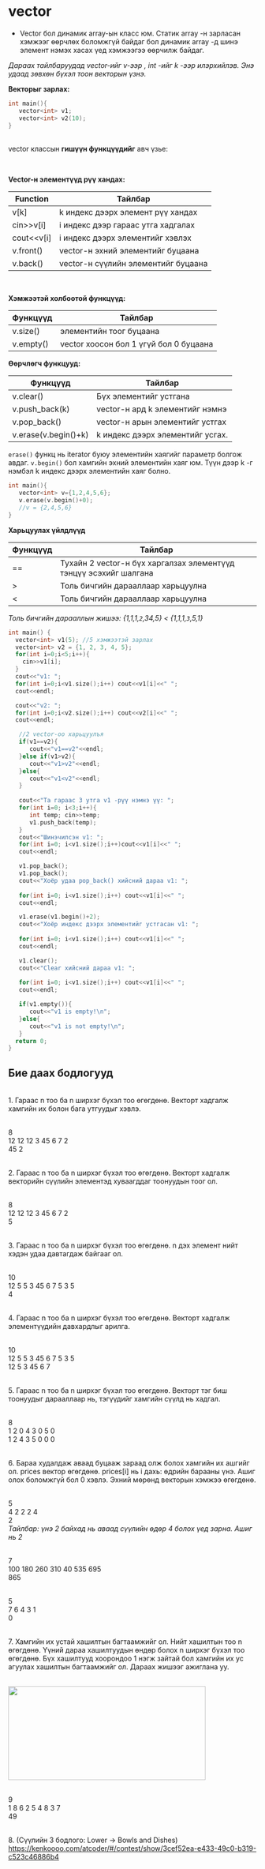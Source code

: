 # vector

- Vector бол динамик array-ын класс юм. Статик array -н зарласан хэмжээг өөрчлөх боломжгүй байдаг бол динамик array -д шинэ элемент нэмэх хасах үед хэмжээгээ өөрчилж байдаг. 
  

*Дараах тайлбаруудад vector-ийг v-ээр , int -ийг k -ээр илэрхийлэв. Энэ удаад зөвхөн бүхэл тоон векторын үзнэ.* 

**Векторыг зарлах:**
``` c++
int main(){
   vector<int> v1;
   vector<int> v2(10);
}
```


<br> vector классын **гишүүн функцүүдийг** авч үзье:

<br/>

**Vector-н элементүүд рүү хандах:** 

| Function|  Тайлбар  |
|------|-------| 
| v[k] |  k индекс дээрх элемент рүү хандах |
| cin>>v[i] |  i индекс дээр гараас утга хадгалах|
| cout<<v[i] |  i индекс дээрх элементийг хэвлэх |
|v.front()| vector-н эхний элементийг буцаана |
|v.back()|  vector-н сүүлийн элементийг буцаана |


<br/>

**Хэмжээтэй холбоотой функцүүд:**

| Функцүүд | Тайлбар|
|-----|-----|
|v.size()| элементийн тоог буцаана |
|v.empty()| vector хоосон бол 1 үгүй бол 0 буцаана|

**Өөрчлөгч функцууд:**

| Функцүүд | Тайлбар|
|-----|-----|
|v.clear()| Бүх элементийг устгана |
| v.push_back(k)|  vector-н ард k элементийг нэмнэ |
| v.pop_back()  |  vector-н арын элементийг устгах|
|v.erase(v.begin()+k)| k индекс дээрх элементийг усгах. |

`erase()` функц нь iterator буюу элементийн хаягийг параметр болгож авдаг. `v.begin()` бол хамгийн эхний элементийн хаяг юм. Түүн дээр k -г нэмбэл k индекс дээрх элементийн хаяг болно.
``` c++
int main(){
   vector<int> v={1,2,4,5,6};
   v.erase(v.begin()+0);
   //v = {2,4,5,6}
}
```

**Харьцуулах үйлдлүүд**

| Функцүүд | Тайлбар|
|-----|-----|
|==| Тухайн 2 vector-н бүх харгалзах элементүүд тэнцүү эсэхийг шалгана |
|>|  Толь бичгийн дарааллаар харьцуулна |
|<|  Толь бичгийн дарааллаар харьцуулна |

*Толь бичгийн дарааллын жишээ:  {1,1,1,`2`,34,5} < {1,1,1,`3`,5,1}*


``` c++
int main() {
  vector<int> v1(5); //5 хэмжээтэй зарлах
  vector<int> v2 = {1, 2, 3, 4, 5};
  for(int i=0;i<5;i++){
    cin>>v1[i];
  }
  cout<<"v1: ";
  for(int i=0;i<v1.size();i++) cout<<v1[i]<<" ";
  cout<<endl;

  cout<<"v2: ";
  for(int i=0;i<v2.size();i++) cout<<v2[i]<<" ";
  cout<<endl;

   //2 vector-оо харьцуулъя
   if(v1==v2){
      cout<<"v1==v2"<<endl;
   }else if(v1>v2){
      cout<<"v1>v2"<<endl;
   }else{
      cout<<"v1<v2"<<endl;
   }
   
   cout<<"Та гараас 3 утга v1 -рүү нэмнэ үү: ";
   for(int i=0; i<3;i++){
      int temp; cin>>temp;
      v1.push_back(temp);
   }
   cout<<"Шинэчилсэн v1: ";
   for(int i=0; i<v1.size();i++)cout<<v1[i]<<" ";
   cout<<endl;

   v1.pop_back();
   v1.pop_back();
   cout<<"Хоёр удаа pop_back() хийсний дараа v1: ";
   
   for(int i=0; i<v1.size();i++) cout<<v1[i]<<" ";
   cout<<endl;

   v1.erase(v1.begin()+2);
   cout<<"Хоёр индекс дээрх элементийг устгасан v1: ";
   
   for(int i=0; i<v1.size();i++) cout<<v1[i]<<" ";
   cout<<endl;

   v1.clear();
   cout<<"Clear хийсний дараа v1: ";
   
   for(int i=0; i<v1.size();i++) cout<<v1[i]<<" ";
   cout<<endl;

   if(v1.empty()){
      cout<<"v1 is empty!\n";
   }else{
      cout<<"v1 is not empty!\n";
   }
  return 0;
}
```

## Бие даах бодлогууд

<br/>1. Гараас n тоо ба n ширхэг бүхэл тоо өгөгдөнө. Векторт хадгалж хамгийн их болон бага утгуудыг хэвлэ.

<br/> 8
<br/> 12 12 12 3 45 6 7 2
<br/> 45 2

<br/>2. Гараас n тоо ба n ширхэг бүхэл тоо өгөгдөнө. Векторт хадгалж векторийн сүүлийн элементэд хуваагддаг тоонуудын тоог ол.

<br/> 8
<br/> 12 12 12 3 45 6 7 2 
<br/> 5

<br/>3. Гараас n тоо ба n ширхэг бүхэл тоо өгөгдөнө. n дэх элемент нийт хэдэн удаа давтагдаж байгааг ол.

<br/> 10
<br/> 12 5 5 3 45 6 7 5 3 5
<br/> 4

<br/>4. Гараас n тоо ба n ширхэг бүхэл тоо өгөгдөнө. Векторт хадгалж элементүүдийн давхардлыг арилга.

<br/> 10
<br/> 12 5 5 3 45 6 7 5 3 5
<br/> 12 5 3 45 6 7

<br/>5. Гараас n тоо ба n ширхэг бүхэл тоо өгөгдөнө. Векторт тэг биш тоонуудыг дарааллаар нь, тэгүүдийг хамгийн сүүлд нь хадгал.

<br/> 8
<br/> 1 2 0 4 3 0 5 0
<br/> 1 2 4 3 5 0 0 0

<br/>6. Бараа худалдаж аваад буцааж зараад олж болох хамгийн их ашгийг ол.
prices вектор өгөгдөнө. prices[i] нь i дахь: өдрийн барааны үнэ. Ашиг олох боломжгүй бол 0 хэвлэ. Эхний мөрөнд векторын хэмжээ өгөгдөнө.

<br/> 5
<br/> 4 2 2 2 4
<br/> 2
<br/>*Тайлбар: үнэ 2 байхад нь аваад сүүлийн өдөр 4 болох үед зарна. Ашиг нь 2*

<br/> 7
<br/> 100 180 260 310 40 535 695
<br/> 865


<br/> 5
<br/> 7 6 4 3 1
<br/> 0



<br/>7. Хамгийн их устай хашилтын багтаамжийг ол. Нийт хашилтын тоо n өгөгдөнө. Үүний дараа хашилтуудын өндөр болох n ширхэг бүхэл тоо өгөгдөнө. Бүх хашилтууд хоорондоо 1 нэгж зайтай бол хамгийн их ус агуулах хашилтын багтаамжийг ол. Дараах жишээг ажиглана уу.

<br><img src="pic/water.png" width="400" height="190" />

<br/> 9
<br/> 1 8 6 2 5 4 8 3 7
<br/> 49


<br>8. 
(Сүүлийн 3 бодлого: Lower -> Bowls and Dishes)<br>https://kenkoooo.com/atcoder/#/contest/show/3cef52ea-e433-49c0-b319-c523c46886b4 
 